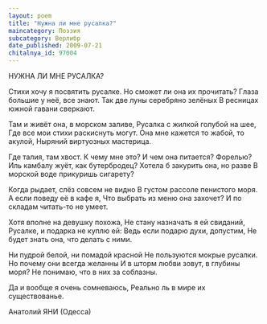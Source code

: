 ```yaml
---
layout: poem
title: "Нужна ли мне русалка?"
maincategory: Поэзия
subcategory: Верлибр
date_published: 2009-07-21
chitalnya_id: 97004
---
```





НУЖНА ЛИ МНЕ РУСАЛКА?

Стихи хочу я посвятить русалке.
Но сможет ли она их прочитать?
Глаза большие у неё, все знают.
Так две луны серебряно зелёных
В ресницах южной гавани сверкают.

Там и живёт она, в морском заливе, 
Русалка с жилкой голубой на шее,
Где все мои стихи раскиснуть могут.
Она мне кажется то жабой, то акулой, 
Ныряний виртуозных мастерица.

Где талия, там хвост. К чему мне это?
И чем она питается? Форелью?
Иль камбалу жуёт, как бутербродец?
Хотела б закурить она, но разве
В морской воде прикуришь сигарету?

Когда рыдает, слёз совсем не видно
В густом рассоле пенистого моря.
А если поведу её в кафе я,
Что выбрать из меню она захочет?
И по складам читать-то не умеет.

Хотя вполне на девушку похожа,
Не стану назначать я ей свиданий,
Русалке, и подарка не куплю ей:
Ведь если подарю духи, допустим, 
Не будет знать она, что делать с ними.

Ни пудрой белой, ни помадой красной
Не пользуются мокрые русалки.
Но почему они всегда желанны
И в шторм любви зовут, в глубины моря?
Не понимаю, что в них за соблазны.

Да и вообще я очень сомневаюсь,
Реально ль в мире их существованье.

Анатолий ЯНИ (Одесса)

 





